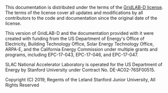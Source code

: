 This documentation is distributed under the terms of the [GridLAB-D license](https://source.arras.energy/blob/master/LICENSE). The terms of the license cover all updates and modifications by all contributors to the code and documentation since the original date of the license.

This version of GridLAB-D and the documentation provided with it were created with funding from the US Department of Energy's Office of Electricity, Building Technology Office, Solar Energy Technology Office, ARPA-E, and the California Energy Commission under multiple grants and programs, including EPC-17-043, EPC-17-046, and EPC-17-047.

SLAC National Accelerator Laboratory is operated for the US Department of Energy by Stanford University under Contract No. DE-AC02-76SF00515.

Copyright (C) 2019, Regents of the Leland Stanford Junior University, All Rights Reserved
